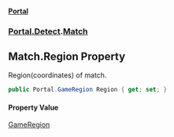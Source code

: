 #### [Portal](index.md 'index')
### [Portal.Detect](Portal.Detect.md 'Portal.Detect').[Match](Match.md 'Portal.Detect.Match')

## Match.Region Property

Region(coordinates) of match.

```csharp
public Portal.GameRegion Region { get; set; }
```

#### Property Value
[GameRegion](GameRegion.md 'Portal.GameRegion')